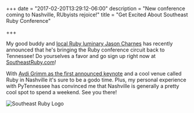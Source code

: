 +++
date = "2017-02-20T13:29:12-06:00"
description = "New conference coming to Nashville, RUbyists rejoice!"
title = "Get Excited About Southeast Ruby Conference"

+++

My good buddy and [local Ruby luminary Jason Charnes](https://twitter.com/jmcharnes) has recently announced that he's bringing the Ruby conference circuit back to Tennessee!  Do yourselves a favor and go sign up right now at [SoutheastRuby.com](https://southeastruby.com/)!

With [Avdi Grimm as the first announced keynote](http://www.virtuouscode.com/) and a cool venue called Ruby in Nashville it's sure to be a godo time.  Plus, my personal experience with PyTennessee has convinced me that Nashville is generally a pretty cool spot to spend a weekend.  See you there!

![[Southeast Ruby Logo](https://southeastruby.com)](https://southeastruby.com/images/logo.svg)
